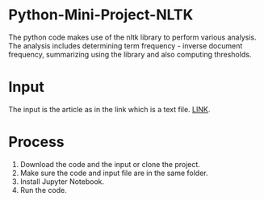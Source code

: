 # Python-Mini-Project-NLTK
The python code makes use of the nltk library to perform various analysis. The analysis includes determining term frequency - inverse document frequency, summarizing using the library and also computing thresholds.

# Input 
The input is the article as in the link which is a text file. [LINK](https://github.com/Harish-Muralidhar/Python-Mini-Project-NLTK/blob/main/Article.txt).

# Process
1. Download the code and the input or clone the project.
2. Make sure the code and input file are in the same folder.
3. Install Jupyter Notebook.
4. Run the code. 

